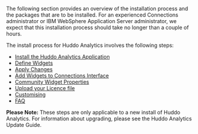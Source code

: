 The following section provides an overview of the installation process and the packages that are to be installed.
For an experienced Connections administrator or IBM WebSphere Application Server administrator, we expect that this installation process should
take no longer than a couple of hours.

The install process for Huddo Analytics involves the following steps:

-   [Install the Huddo Analytics Application](app.md)
-   [Define Widgets](install-widgets.md)
-   [Apply Changes](apply-changes.md)
-   [Add Widgets to Connections Interface](add-widgets.md)
-   [Community Widget Properties](comm-properties.md)
-   [Upload your Licence file](licence.md)
-   [Customising](../../badges/install/customising.md)
-   [FAQ](websphere-faq.md)

**Please Note:** These steps are only applicable to a new install of Huddo Analytics. For information about upgrading, please see the Huddo Analytics Update Guide.

